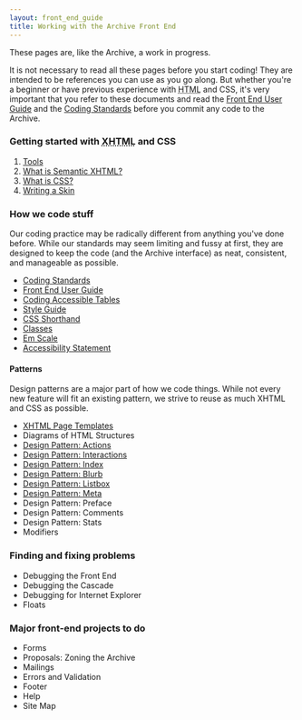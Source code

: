 ```yaml
---
layout: front_end_guide
title: Working with the Archive Front End
---
```

These pages are, like the Archive, a work in progress.

It is not necessary to read all these pages before you start coding! They are intended to be references you can use as you go along. But whether you're a beginner or have previous experience with <abbr title="HyperText Markup Language">HTML</abbr> and <abrr title="Cascading Style Sheets">CSS</abbr>, it's very important that you refer to these documents and read the [Front End User Guide](front-end-user-guide) and the [Coding Standards](coding-standards) before you commit any code to the Archive.

### Getting started with <abbr title="eXtensible HyperText Markup Language">XHTML</abbr> and CSS

1.  [Tools](tools)
2.  [What is Semantic XHTML?](semantic-xhtml)
3.  [What is CSS?](css)
4.  [Writing a Skin](writing-a-skin)
				
### How we code stuff

Our coding practice may be radically different from anything you've done before. While our standards may seem limiting and fussy at first, they are designed to keep the code (and the Archive interface) as neat, consistent, and manageable as possible.

* [Coding Standards](coding-standards)
* [Front End User Guide](front-end-user-guide)
* [Coding Accessible Tables](coding-accessible-tables)
* [Style Guide](style-guide)
* [CSS Shorthand](css-shorthand)
* [Classes](classes)
* [Em Scale](em-scale)
* [Accessibility Statement](accessibility-statement)

#### Patterns

Design patterns are a major part of how we code things. While not every new feature will fit an existing pattern, we strive to reuse as much XHTML and CSS as possible. 

* [XHTML Page Templates](patterns-xhtml-page-templates)
* Diagrams of HTML Structures
* [Design Pattern: Actions](patterns-actions)
* [Design Pattern: Interactions](patterns-interactions)
* [Design Pattern: Index](patterns-index)
* [Design Pattern: Blurb](patterns-blurb)
* [Design Pattern: Listbox](patterns-listbox)
* [Design Pattern: Meta](patterns-meta)
* Design Pattern: Preface
* Design Pattern: Comments
* Design Pattern: Stats
* Modifiers

### Finding and fixing problems

* Debugging the Front End
* Debugging the Cascade
* Debugging for Internet Explorer
* Floats

### Major front-end projects to do

* Forms
* Proposals: Zoning the Archive
* Mailings
* Errors and Validation
* Footer
* Help
* Site Map